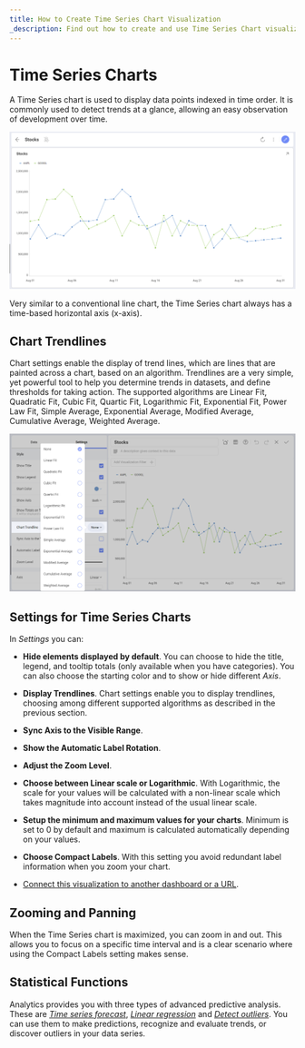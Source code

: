 ```yaml
---
title: How to Create Time Series Chart Visualization 
_description: Find out how to create and use Time Series Chart visualization in Slingshot Analytics.
---
```


# Time Series Charts

A Time Series chart is used to display data points indexed in time order. It is commonly used to detect trends at a glance, allowing an easy observation of development over time.

![Time Series chart within Analytics](images/time-series-chart-dashboard-example.png)

Very similar to a conventional line chart, the Time Series chart always has a time-based horizontal axis (x-axis).

## Chart Trendlines

Chart settings enable the display of trend lines, which are lines that
are painted across a chart, based on an algorithm. Trendlines are a very
simple, yet powerful tool to help you determine trends in datasets, and
define thresholds for taking action. The supported algorithms are Linear
Fit, Quadratic Fit, Cubic Fit, Quartic Fit, Logarithmic Fit, Exponential
Fit, Power Law Fit, Simple Average, Exponential Average, Modified
Average, Cumulative Average, Weighted Average.

![Chart trendline options in Analytics](images/time-series-charts-chart-trendlines.png)

## Settings for Time Series Charts

In *Settings* you can:

  - **Hide elements displayed by default**.
    You can choose to hide the title, legend, and tooltip totals (only available when you have categories). You can also choose the starting color and to show or hide different *Axis*. 

  - **Display Trendlines**.
    Chart settings enable you to display trendlines, choosing among different supported algorithms as described in the previous section.

  - **Sync Axis to the Visible Range**.

  - **Show the Automatic Label Rotation**.

  - **Adjust the Zoom Level**.

  - **Choose between Linear scale or Logarithmic**.
With Logarithmic, the scale for your values will be calculated with a non-linear scale which takes magnitude into account instead of the usual linear scale.

  - **Setup the minimum and maximum values for your charts**.
Minimum is set to 0 by default and maximum is calculated
    automatically depending on your values.

  - **Choose Compact Labels**.
With this setting you avoid redundant label information when you zoom your chart.

- [Connect this visualization to another dashboard or a URL](https://www.slingshotapp.io/en/help/docs/analytics/dashboards/dashboard-linking).

## Zooming and Panning

When the Time Series chart is maximized, you can zoom in and out. This allows you to focus on a specific time interval and is a clear scenario where using the Compact Labels setting makes sense.

## Statistical Functions 

Analytics provides you with three types of advanced
predictive analysis. These are *[Time series forecast](https://www.slingshotapp.io/en/help/docs/analytics/data-visualizations/statistical-functions#time-series-forecast)*, *[Linear regression](https://www.slingshotapp.io/en/help/docs/analytics/data-visualizations/statistical-functions#linear-regression)* and *[Detect outliers](https://www.slingshotapp.io/en/help/docs/analytics/data-visualizations/statistical-functions#detect-outliers)*. You can use them to make predictions, recognize and evaluate trends, or discover outliers
in your data series.
